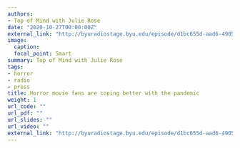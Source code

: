 ```yaml
---
authors:
- Top of Mind with Julie Rose
date: "2020-10-27T00:00:00Z"
external_link: "http://byuradiostage.byu.edu/episode/d1bc655d-aad6-4905-b855-600c19fc05a7/top-of-mind-with-julie-rose-fake-news-homework-horror-films?playhead=2356&autoplay=true"
image:
  caption:
  focal_point: Smart
summary: Top of Mind with Julie Rose
tags:
- horror
- radio
- press
title: Horror movie fans are coping better with the pandemic
weight: 1
url_code: ""
url_pdf: ""
url_slides: ""
url_video: ""
external_link: "http://byuradiostage.byu.edu/episode/d1bc655d-aad6-4905-b855-600c19fc05a7/top-of-mind-with-julie-rose-fake-news-homework-horror-films?playhead=2356&autoplay=true"
---
```

